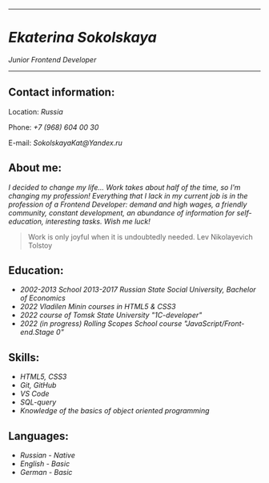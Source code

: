 
* * * *

# _Ekaterina Sokolskaya_ #

_Junior Frontend Developer_

***

## Contact information: ##

Location: _Russia_

Phone: _+7 (968) 604 00 30_

E-mail: _SokolskayaKat@Yandex.ru_


## About me: ##

_I decided to change my life... Work takes about half of the time, so I'm changing my profession! Everything that I lack in my current job is in the profession of a Frontend Developer: demand and high wages, a friendly community, constant development, an abundance of information for self-education, interesting tasks. Wish me luck!_

>Work is only joyful when it is undoubtedly needed. Lev Nikolayevich Tolstoy

## Education: ##

- _2002-2013 School 2013-2017 Russian State Social University, Bachelor of Economics_
- _2022 Vladilen Minin courses in HTML5 & CSS3_
- _2022 course of Tomsk State University "1C-developer"_
- _2022 (in progress) Rolling Scopes School course "JavaScript/Front-end.Stage 0"_

## Skills: ##
- _HTML5, CSS3_
- _Git, GitHub_
- _VS Code_
- _SQL-query_
- _Knowledge of the basics of object oriented programming_

## Languages: ##

- _Russian - Native_
- _English - Basic_
- _German - Basic_
